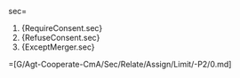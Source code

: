 sec=<ol><li>{RequireConsent.sec}<li>{RefuseConsent.sec}<li>{ExceptMerger.sec}</ol>

=[G/Agt-Cooperate-CmA/Sec/Relate/Assign/Limit/-P2/0.md]
